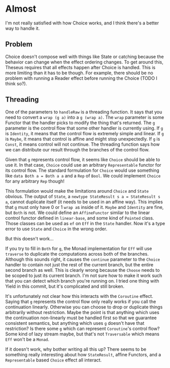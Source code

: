 # Almost

I'm not really satisfied with how Choice works, and I think there's a better way
to handle it.

## Problem

Choice doesn't compose well with things like State or catching because the
behavior can change when the effect ordering changes. To get around this,
Theseus requires that all effects happen after Choice is handled. This is more
limiting than it has to be though. For example, there should be no problem with
running a Reader effect before running the Choice (TODO I think so?).

## Threading

One of the parameters to `handleRaw` is a threading function. It says that you
need to convert a `wrap (g a)` into a `g (wrap a)`. The `wrap` parameter is some
Functor that the handler picks to modify the thing that's returned. The `g`
parameter is the control flow that some other handler is currently using. If `g`
is `Identity`, it means that the control flow is extremely simple and linear. If
`g` is `Maybe`, it means that control is affine and might stop unexpectedly. If
`g` is `Const`, it means control will not continue. The threading function says
how we can distribute our result through the branches of the control flow.

Given that `g` represents control flow, it seems like `Choice` should be able to
use it. In that case, `Choice` could use an arbitrary `Representable` functor
for its control flow. The standard formulation for `Choice` would use something
like `data Both a = Both a a` and a `Rep` of `Bool`. We could implement `Choice`
for any arbitrary `Rep` though!

This formulation would make the limitations around `Choice` and `State` obvious.
The output of `State`, a `newtype StateResult s a = StateResult s a`, cannot
duplicate itself (it needs to be used in an affine way). This implies that `g`
must only have 0 or 1 `wrap a`s inside of it. `Maybe` and `Identity` are fine,
but `Both` is not. We could define an `AffineFunctor` similar to the linear
control functor defined in `linear-base`, and some kind of `Pointed` class.
Those classes can be used as `ef` on `Eff` in the `State` handler. Now it's a
type error to use `State` and `Choice` in the wrong order.

But this doesn't work...

If you try to fill in `Both` for `g`, the Monad implementation for `Eff` will
use `traverse` to duplicate the computations across both of the branches.
Although this sounds right, it causes the `continue` parameter to the `Choice`
handler to contain not just the rest of the current branch, but the entire
second branch as well. This is clearly wrong because the `Choose` needs to be
scoped to just its current branch. I'm not sure how to make it work such that
you can detect which branch you're running on. I tried one thing with Yield in
this commit, but it's complicated and still broken.

It's unfortunately not clear how this interacts with the `Coroutine` effect.
Saying that `g` represents the control flow only really works if you call the
continuation linearly. Otherwise you can choose to drop or duplicate things
arbitrarily without restriction. Maybe the point is that anything which uses the
continuation non-linearly must be handled first so that we guarantee consistent
semantics, but anything which uses `g` doesn't have that restriction? Is there
some `g` which can represent `Coroutine`'s control flow? Some kind of lazy
stream maybe, but that's not `Traversable` which means `Eff` won't be a `Monad`.

If it doesn't work, why bother writing all this up? There seems to be something
really interesting about how `StateResult`, affine Functors, and a
`Representable` based `Choice` effect all interact.
